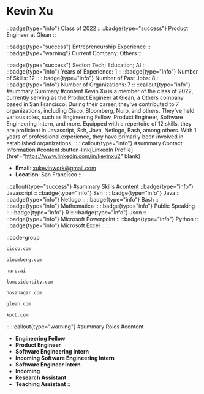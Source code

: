 # Kevin Xu
::badge{type="info"}
Class of 2022
::
::badge{type="success"}
Product Engineer at Glean
::

::badge{type="success"}
Entrepreneurship Experience
::
::badge{type="warning"}
Current Company: Others
::

::badge{type="success"}
Sector: Tech; Education; AI
::
::badge{type="info"}
Years of Experience: 1
::
::badge{type="info"}
Number of Skills: 12
::
::badge{type="info"}
Number of Past Jobs: 8
::
::badge{type="info"}
Number of Organizations: 7
::
::callout{type="info"}
#summary
Summary
#content
Kevin Xu is a member of the class of 2022, currently serving as the Product Engineer at Glean, a Others company based in San Francisco. During their career, they've contributed to 7 organizations, including Cisco, Bloomberg, Nuro, and others. They've held various roles, such as Engineering Fellow, Product Engineer, Software Engineering Intern, and more. Equipped with a repertoire of 12 skills, they are proficient in Javascript, Ssh, Java, Netlogo, Bash, among others.  With 1 years of professional experience, they have primarily been involved in established organizations.
::
::callout{type="info"}
#summary
Contact Information
#content
:button-link[LinkedIn Profile]{href="https://www.linkedin.com/in/kevinxu2" blank}
- **Email**: xukevinwork@gmail.com
- **Location**: San Francisco
::

::callout{type="success"}
#summary
Skills
#content
::badge{type="info"}
Javascript
::
::badge{type="info"}
Ssh
::
::badge{type="info"}
Java
::
::badge{type="info"}
Netlogo
::
::badge{type="info"}
Bash
::
::badge{type="info"}
Mathematica
::
::badge{type="info"}
Public Speaking
::
::badge{type="info"}
R
::
::badge{type="info"}
Json
::
::badge{type="info"}
Microsoft Powerpoint
::
::badge{type="info"}
Python
::
::badge{type="info"}
Microsoft Excel
::
::

::code-group
```bash [Cisco]
cisco.com
```
```bash [Bloomberg]
bloomberg.com
```
```bash [Nuro]
nuro.ai
```
```bash [Lumos]
lumosidentity.com
```
```bash [Kartik Hosanagar - Professor at The Wharton School]
hosanagar.com
```
```bash [Glean]
glean.com
```
```bash [Kleiner Perkins Caufield & Byers]
kpcb.com
```
::
::callout{type="warning"}
#summary
Roles
#content
- **Engineering Fellow**
- **Product Engineer**
- **Software Engineering Intern**
- **Incoming Software Engineering Intern**
- **Software Engineer Intern**
- **Incoming**
- **Research Assistant**
- **Teaching Assistant**
::


